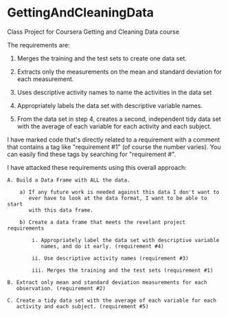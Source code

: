 GettingAndCleaningData
======================

Class Project for Coursera Getting and Cleaning Data course


The requirements are:

  1. Merges the training and the test sets to create one data set.

  2. Extracts only the measurements on the mean and standard deviation for
     each measurement.

  3. Uses descriptive activity names to name the activities in the data set

  4. Appropriately labels the data set with descriptive variable names.

  5. From the data set in step 4, creates a second, independent tidy data set
     with the average of each variable for each activity and each subject.

I have marked code that's directly related to a requirement with a
comment that contains a tag like "requirement #1" (of course the number
varies). You can easily find these tags by searching for "requirement #".

I have attacked these requirements using this overall approach:

    A. Build a Data Frame with ALL the data.

        a) If any future work is needed against this data I don't want to
           ever have to look at the data format, I want to be able to start
           with this data frame.

        b) Create a data frame that meets the revelant project requirements

            i. Appropriately label the data set with descriptive variable
               names, and do it early. (requirement #4)

            ii. Use descriptive activity names (requirement #3)

            iii. Merges the training and the test sets (requirement #1)

    B. Extract only mean and standard deviation measurements for each
       observation. (requirement #2)

    C. Create a tidy data set with the average of each variable for each
       activity and each subject. (requirement #5)
